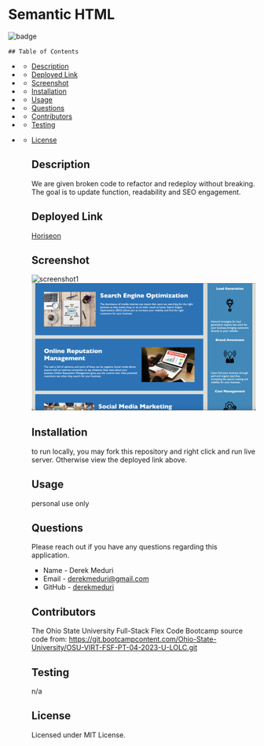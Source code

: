 # Semantic HTML

![badge](https://img.shields.io/badge/license-MIT-brightgreen.svg)

    ## Table of Contents

- - [Description](#Description)

- - [Deployed Link](#deployed-link)

- - [Screenshot](#screenshot)

- - [Installation](#Installation)

- - [Usage](#Usage)

- - [Questions](#Questions)

- - [Contributors](#Contributors)

- - [Testing](#Testing)

- - [License](#License)

    ## Description

    We are given broken code to refactor and redeploy without breaking. The goal is to update function, readability and SEO engagement.

    ## Deployed Link

    [Horiseon](https://derekmeduri.github.io/semantic-html/)

    ## Screenshot

    ![screenshot1](./assets/images/screenshot1.png)
    ![screenshot2](./assets/images/screenshot2.png)

    ## Installation

    to run locally, you may fork this repository and right click and run live server. Otherwise view the deployed link above.

    ## Usage

    personal use only

    ## Questions

    Please reach out if you have any questions regarding this application.

    - Name - Derek Meduri
    - Email - derekmeduri@gmail.com
    - GitHub - [derekmeduri](https://github.com/derekmeduri/)

    ## Contributors

    The Ohio State University Full-Stack Flex Code Bootcamp
    source code from: https://git.bootcampcontent.com/Ohio-State-University/OSU-VIRT-FSF-PT-04-2023-U-LOLC.git

    ## Testing

    n/a

    ## License

    Licensed under MIT License.
